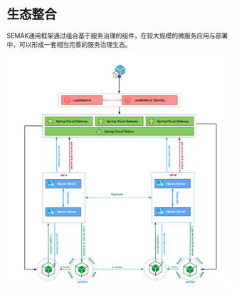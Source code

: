 # 生态整合

SEMAK通用框架通过组合基于服务治理的组件，在较大规模的微服务应用与部署中，可以形成一套相当完善的服务治理生态。



![image-20210929151544478](.assets/image-20210929151544478.png)